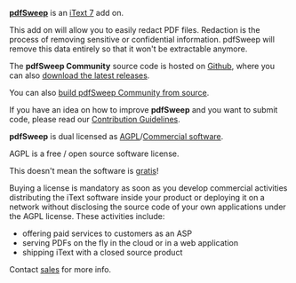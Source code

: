**[pdfSweep][pdfSweep]** is an [iText 7][itext] add on.

This add on will allow you to easily redact PDF files. Redaction is the process of removing sensitive or confidential information. pdfSweep will remove this data entirely so that it won't be extractable anymore.

The **pdfSweep Community** source code is hosted on [Github][github], where you can also [download the latest releases][latest].

You can also [build pdfSweep Community from source][building].


If you have an idea on how to improve **pdfSweep** and you want to submit code,
please read our [Contribution Guidelines][contributing].

**pdfSweep** is dual licensed as [AGPL][agpl]/[Commercial software][sales].

AGPL is a free / open source software license.

This doesn't mean the software is [gratis][gratis]!

Buying a license is mandatory as soon as you develop commercial activities
distributing the iText software inside your product or deploying it on a network
without disclosing the source code of your own applications under the AGPL license.
These activities include:

- offering paid services to customers as an ASP
- serving PDFs on the fly in the cloud or in a web application
- shipping iText with a closed source product

Contact [sales] for more info.

[agpl]: LICENSE.md
[building]: BUILDING.md
[contributing]: https://github.com/itext/itext7/blob/develop/CONTRIBUTING.md
[itext]: http://itextpdf.com/
[github]: https://github.com/itext/i7j-pdfsweep
[latest]: https://github.com/itext/i7j-pdfsweep/releases/latest
[sales]: http://itextpdf.com/sales
[gratis]: https://en.wikipedia.org/wiki/Gratis_versus_libre
[pdfSweep]: http://itextpdf.com/itext7/pdfSweep